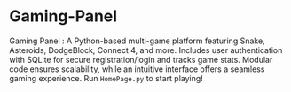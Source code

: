 # Gaming-Panel
Gaming Panel : A Python-based multi-game platform featuring Snake, Asteroids, DodgeBlock, Connect 4, and more. Includes user authentication with SQLite for secure registration/login and tracks game stats. Modular code ensures scalability, while an intuitive interface offers a seamless gaming experience. Run `HomePage.py` to start playing!
